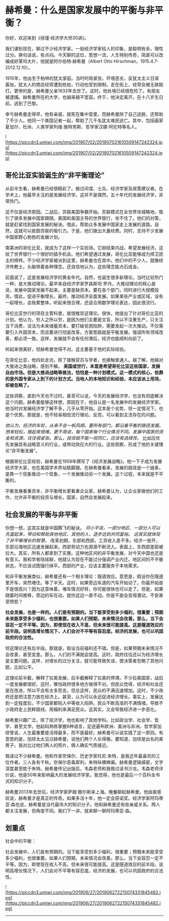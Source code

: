 # 赫希曼：什么是国家发展中的平衡与非平衡？

你好，欢迎来到《徐瑾·经济学大师30讲》。

我们课到现在，聊过不少经济学家。一般经济学家给人的印象，是聪明有余，理性过分。换句话说，有点闷。今天聊的这位，思想一流，人生特别传奇，简直可以改编成好莱坞大片，他就是阿尔伯特·赫希曼（Albert Otto Hirschman，1915.4.7-2012.12.10）。

1915年，他出生于柏林的犹太家庭。当时时局紧张，环境恶劣，反犹太主义日渐嚣张。犹太人的商店经常遭到抢劫，行动也受到限制。走在街上，经常会被无故殴打。更惨的是，赫希曼父亲1933年去世了。这时，他处境已经很危险了。有朋友被逮捕。赫希曼所在的大学，也越来越不宽容。终于，他决定离开。在十八岁生日前，逃到了巴黎。

幸亏赫希曼走得早，他有亲戚，就死在集中营里。而赫希曼除了自己逃脱，还帮助了不少人。他同一个美国记者一起，帮助了几千名犹太难民逃亡。其中，包括画家夏加尔、杜尚、人类学家列维·施特劳斯、哲学家汉娜·阿伦特等名人。

![https://piccdn3.umiwi.com/img/201907/02/201907021610509147242324.jpg](https://piccdn3.umiwi.com/img/201907/02/201907021610509147242324.jpg)

## 哥伦比亚实验诞生的“非平衡理论”

从前半生看，赫希曼已经很精彩了。做过间谍、士兵、经济学家及政策建议者。在学术上，他最早关注的是发展经济学。这并不是偶然。五十年代的发展经济学，非常热门。

这不仅是经济原因。二战后，苏联美国争霸开始。苏联模式在全世界攻城略地，吸引了很多发展中国家跟随。美国和美国主导的世界银行，坐不住了。他们的对策，就是赶紧找到国家发展的秘诀。借此，帮助众多发展中国家走上发展的道路。自然，这就可以抵御苏联的吸引力。于是，他们拨出大量经费。同时，支持不少发展中国家野心勃勃的发展计划。

南美洲的哥伦比亚，就成为了这样一个实验场。它刚结束内战，希望发展经济。这给了世界银行一个很好的插手机会。他们希望通过发展，哥伦比亚能够成为捍卫民主的榜样。不少经济学家被派到这里，赫希曼也在其中。他们中的不少人，就像经济传教士。头脑带着各种理念。还自信地认为，这些理念能点石成金。

前面说了，这是发展经济学的黄金年代。自然，也诞生很多新理论。当时比较热门一种，是大推动理论。最早来自经济学家罗森斯坦·罗丹。大推动理论的核心是说，发展中国家发展不起来，主要是缺资本。要在各个部门，同时进行大规模投资。借此，促进平衡增长。最终，推动经济全面发展。如果某些产业或区域，没有一起增长，会拖累整体。听起来很合理，还适合用数学理论表达，因此很流行。

哥伦比亚世行的项目主管科里，就很推崇这理论。很快，他提出了针对哥伦比亚的计划。他认为，穷人之所以穷，是因为他们主要是文盲，所以不注重生产，只关注当下消费，没法为未来储蓄资本。要打破贫困陷阱，需要发起一次大推动。不仅需要引入外国资本，而且要进行彻底改革。方案思路就是平衡发展。强调所有领域改善，都必须一致。这样，发展就不会有任何滞后，经济也能顺利向前了。

听起来很美好，但赫希曼觉得不对。这主要基于他的实际经验。

在哥伦比亚，他四处走访。除了接触官员与学者，也接触普通人。越了解，他越对大推进之类战略，感到不解。 **美国或世行，本意是希望哥伦比亚这些国家，发展自由市场。但是大推进战略等做法，恰恰是一种计划模式。这一模式的核心，依靠的是外国专家从上到下的计划方式。当地人的本地知识和经验，本应该派上用场，却被忽略了。**

这些洞察，直到今天也不过时。甚至可以说，今天的发展经济学，也没有彻底解决这个问题。赫希曼能够这样想，原因在于，他自认是一名发展中的发展经济学家。他当时对发展经济学了解不多，几乎从零开始。这本是个劣势，但一定情况下，也是个优势。那就是，他不轻易相信流行理论。反而，可以看到主流存在的问题。

 *他认为，经济的车轮，从来不会一帆风顺。要所有部门，都沿着平衡的路径发展。想来轻松，做起来很难。更不用说，每个国家每个行业情况不同。发展中国家的资金和资源，往往很紧张。那么，投资就不能一视同仁，应该有选择性。* 比如应优先发展具有战略意义的行业，或带动效应大的行业。这些观察，形成了他的关键理论“非平衡发展”。

根据哥伦比亚经验，赫希曼在1958年撰写了《经济发展战略》。他一下子成为发展经济学大家，也在美国学术界站稳脚跟。在赫希曼看来，发展的路径是一个链条，是靠一个现象推动一个现象，一个发展推动另一个发展。这个过程，本来就是不平衡的。

平衡发展看重资本，非平衡增长更看重企业家。赫希曼认为，让企业家做他们的工作，允许非平衡的投资与增长。国家，自然会发展起来。

## 社会发展的平衡与非平衡

你想一想，这其实就是中国腾飞的秘诀。 *邓小平说，一部分地区、一部分人可以先富起来，带动和帮助其他地区、其他的人，逐步达到共同富裕。 这其实就体现了非平衡增长的智慧。* 改革初期，东部和西部，工资收入差不多。经济一放开，东部沿海地区迅速发展起来。西部劳动力也源源不断流入。表面上，东西部差距被拉大。其实，所有人都拿到了实惠。这种地区间的非平衡发展，对今天中国也还是有意义。我和学者陆铭聊，他就认为现在不能过分强调产业内迁。地区间的不平衡状态，不应该试图强行抹平。西部的产业，应该主要服务于本地需求。

和非平衡发展类似，赫希曼还有一个相关理论：隧道效应。意思是，假设你在隧道里开车，突然堵住。等了半天。这时，如果旁边车道的汽车开始动了。你最开始是不是很高兴？因为这意味着，堵车情况好转，你可能很快也可以走了。但是，如果随着时间推移，旁边的车在动，就你这边一直不动。你是不是会变得激动，不安甚至愤怒？

 **社会发展，也是一样的。人们是有预期的。当下能享受到多少福利，很重要；预期未来能享受多少福利，也很重要。如果人们预期，未来情况会改善。那么，当下会容忍一定不平等。因为，即使现在收入不高，但未来很可能提高。这是隧道效应的前半段。说明高增长情况下，人们会对不平等有容忍度。经济的发展，也可以巩固政府的合法性。**

但这理论还有后半段。那就是，假设当前福利还不错。但是，如果预期未来情况不会改善，甚至变差。那么，人们的不满就会提高。这时，政府往往还以为经济增长是主要问题。这样，对增长的过分关注，就可能导致失误，使决策者忽略了其他问题，比如公平。

这理论前半截，解释了拉美发展，后半截解释了拉美的停滞。不少拉美国家，战后一度发展都很好。这时，哪怕政府很多地方做得不对。但民众觉得，经济和社会还是在改进，所以不会有太多怨言。但总这样，民众的不满迅速增加。这时，不少政府还是把注意力放在经济上。甚至，认为可以永远促进经济增长。事实上，发展达到一定程度后，不少国家都陷入中等收入陷阱。民众不断高涨的不满情绪。导致不少政府走上民粹路线，用福利来满足民众。这其实，又会导致经济进一步恶化。

赫希曼兴趣广泛，除了经济学，他也影响了其他学科。比如政治学、社会学、哲学，甚至文学。他起码熟练掌握6种语言，足迹遍布欧洲、美洲与非洲。哲学家加缪曾说，人生最重要是活得最多，而不是最好。赫希曼可以说实践了这一原则。有意思的是，加缪太太见过赫希曼，说他们两个人长得像。要知道，加缪是出名的美男子。我对比过他们两人的照片，俩人确实气质接近。

我读过不少赫希曼。他和作家奈保尔、历史学家托尼.朱特，是我近年最喜欢的三位作者。三人各有千秋。奈保尔恶毒犀利，朱特纵横捭阖。赫希曼逻辑缜密，文字深度甚至胜于朱特。赫希曼传记出版后，韦森老师和我做过读书沙龙。韦森老师评价说，他是50年来影响最大的发展经济学家。我觉得，他也是最后一个百科全书式的知识分子。

赫希曼2013年去世后，经济学家萨姆·鲍尔斯来上海。晚餐聊起赫希曼。他由衷感叹说，赫希曼才是真正的传奇。如果多活十年，他一定会获诺奖。经济学家阿玛蒂亚·森也说，赫希曼是当代最伟大的知识分子。他和赫希曼还有些亲戚关系。两人都关注发展，但角度不同。我们下一讲，就来聊一聊阿玛蒂亚·森。

## 划重点

社会中的平衡：

社会发展中，人们是有预期的。当下能享受到多少福利，很重要；预期未来能享受多少福利，也很重要。如果人们预期，未来情况会改善。那么，当下会容忍一定不平等。因为，即使现在收入不高，但未来很可能提高。这是隧道效应的前半段。说明高增长情况下，人们会对不平等有容忍度。经济的发展，也可以巩固政府的合法性。

![https://piccdn3.umiwi.com/img/201906/27/201906272215074331845482.jpg](https://piccdn3.umiwi.com/img/201906/27/201906272215074331845482.jpg)

---
